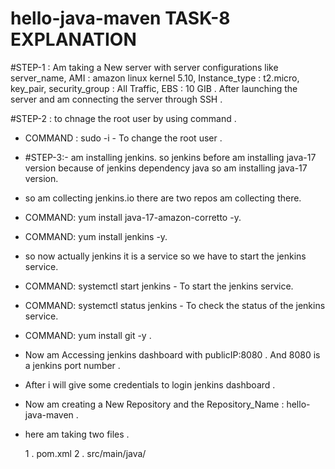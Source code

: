 # hello-java-maven   TASK-8  EXPLANATION 

#STEP-1 : Am taking a New server with server configurations like server_name, AMI : amazon linux kernel 5.10, Instance_type : t2.micro, key_pair, security_group : All Traffic, EBS : 10 GIB .  After launching the server and am connecting the server through SSH .

#STEP-2 : to chnage the root user by using command .

- COMMAND : sudo -i - To change the root user .

- #STEP-3:- am installing jenkins. so jenkins before am installing java-17 version because of jenkins dependency java so am installing java-17 version.

- so am collecting jenkins.io there are two repos am collecting there.

- COMMAND: yum install java-17-amazon-corretto -y.

- COMMAND: yum install jenkins -y.

- so now actually jenkins it is a service so we have to start the jenkins service.

- COMMAND: systemctl start jenkins - To start the jenkins service.

- COMMAND: systemctl status jenkins - To check the status of the jenkins service.

- COMMAND: yum install git -y .

- Now am Accessing jenkins dashboard with publicIP:8080 . And 8080 is a jenkins port number .

- After i will give some credentials to login jenkins dashboard .

- Now am creating a New Repository and the Repository_Name : hello-java-maven .

- here am taking two files .

   1 . pom.xml
   2 . src/main/java/
